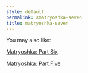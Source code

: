 ```yaml
---
style: default
permalink: Xmatryoshka-seven
title: matryoshka-seven
---
```

You may also like:

[Matryoshka: Part Six](http://scp-wiki.net/matryoshka-six)

[Matryoshka: Part Five](http://scp-wiki.net/matryoshka-five)

